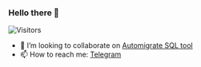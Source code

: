 ### Hello there 🔭

![Visitors](https://img.shields.io/github/followers/pavivin?style=social)

- 👯 I’m looking to collaborate on [Automigrate SQL tool](https://pavivin/sql-migrate)
- 📫 How to reach me: [Telegram](https://t.me/pavivin)
<!--
**Pavivin/pavivin** is a ✨ _special_ ✨ repository because its `README.md` (this file) appears on your GitHub profile.

Here are some ideas to get you started:

- 🔭 I’m currently working on ...
- 🌱 I’m currently learning ...

- 🤔 I’m looking for help with ...
- 💬 Ask me about ...

- 😄 Pronouns: ...
- ⚡ Fun fact: ...
-->
